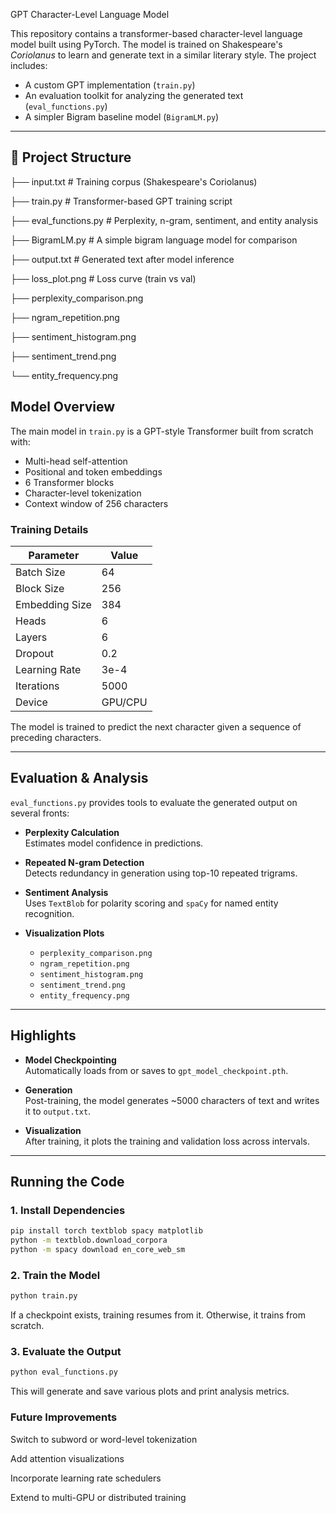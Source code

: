 GPT Character-Level Language Model

This repository contains a transformer-based character-level language model built using PyTorch. The model is trained on Shakespeare's *Coriolanus* to learn and generate text in a similar literary style. The project includes:

- A custom GPT implementation (`train.py`)
- An evaluation toolkit for analyzing the generated text (`eval_functions.py`)
- A simpler Bigram baseline model (`BigramLM.py`)

---

## 📂 Project Structure
├── input.txt # Training corpus (Shakespeare's Coriolanus) 

├── train.py # Transformer-based GPT training script 

├── eval_functions.py # Perplexity, n-gram, sentiment, and entity analysis 

├── BigramLM.py # A simple bigram language model for comparison 

├── output.txt # Generated text after model inference 

├── loss_plot.png # Loss curve (train vs val) 

├── perplexity_comparison.png 

├── ngram_repetition.png 

├── sentiment_histogram.png 

├── sentiment_trend.png 

└── entity_frequency.png

## Model Overview

The main model in `train.py` is a GPT-style Transformer built from scratch with:

- Multi-head self-attention
- Positional and token embeddings
- 6 Transformer blocks
- Character-level tokenization
- Context window of 256 characters

### Training Details

| Parameter         | Value     |
|------------------|-----------|
| Batch Size       | 64        |
| Block Size       | 256       |
| Embedding Size   | 384       |
| Heads            | 6         |
| Layers           | 6         |
| Dropout          | 0.2       |
| Learning Rate    | 3e-4      |
| Iterations       | 5000      |
| Device           | GPU/CPU   |

The model is trained to predict the next character given a sequence of preceding characters.

---

## Evaluation & Analysis

`eval_functions.py` provides tools to evaluate the generated output on several fronts:

- **Perplexity Calculation**  
  Estimates model confidence in predictions.

- **Repeated N-gram Detection**  
  Detects redundancy in generation using top-10 repeated trigrams.

- **Sentiment Analysis**  
  Uses `TextBlob` for polarity scoring and `spaCy` for named entity recognition.

- **Visualization Plots**
  - `perplexity_comparison.png`
  - `ngram_repetition.png`
  - `sentiment_histogram.png`
  - `sentiment_trend.png`
  - `entity_frequency.png`

---

## Highlights

- **Model Checkpointing**  
  Automatically loads from or saves to `gpt_model_checkpoint.pth`.

- **Generation**  
  Post-training, the model generates ~5000 characters of text and writes it to `output.txt`.

- **Visualization**  
  After training, it plots the training and validation loss across intervals.

---

## Running the Code

### 1. Install Dependencies

```bash
pip install torch textblob spacy matplotlib
python -m textblob.download_corpora
python -m spacy download en_core_web_sm
```

### 2. Train the Model

```bash
python train.py
```
If a checkpoint exists, training resumes from it. Otherwise, it trains from scratch.

### 3. Evaluate the Output

```bash
python eval_functions.py
```
This will generate and save various plots and print analysis metrics.


### Future Improvements
Switch to subword or word-level tokenization

Add attention visualizations

Incorporate learning rate schedulers

Extend to multi-GPU or distributed training